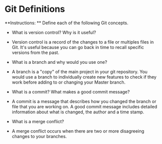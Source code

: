 # Git Definitions

**Instructions: ** Define each of the following Git concepts.

* What is version control?  Why is it useful?
* Version control is a record of the changes to a file or multiples files in Git. It's useful because you can go back in time to recall specific versions from the past.

* What is a branch and why would you use one?
* A branch is a "copy"  of the main project in your git repository. You would use a branch to individually create new features to check if they work before adding to or changing your Master branch.


* What is a commit? What makes a good commit message?
* A commit is a message that describes how you changed the branch or file that you are working on. A good commit message includes detailed information about what is changed, the author and a time stamp.

* What is a merge conflict?
* A merge conflict occurs when there are two or more disagreeing changes to your branches.